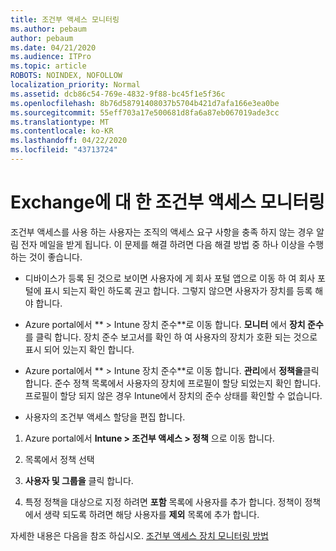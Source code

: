 ```yaml
---
title: 조건부 액세스 모니터링
ms.author: pebaum
author: pebaum
ms.date: 04/21/2020
ms.audience: ITPro
ms.topic: article
ROBOTS: NOINDEX, NOFOLLOW
localization_priority: Normal
ms.assetid: dcb86c54-769e-4832-9f88-bc45f1e5f36c
ms.openlocfilehash: 8b76d58791408037b5704b421d7afa166e3ea0be
ms.sourcegitcommit: 55eff703a17e500681d8fa6a87eb067019ade3cc
ms.translationtype: MT
ms.contentlocale: ko-KR
ms.lasthandoff: 04/22/2020
ms.locfileid: "43713724"
---
```

# <a name="monitoring-conditional-access-for-exchange"></a>Exchange에 대 한 조건부 액세스 모니터링

조건부 액세스를 사용 하는 사용자는 조직의 액세스 요구 사항을 충족 하지 않는 경우 알림 전자 메일을 받게 됩니다. 이 문제를 해결 하려면 다음 해결 방법 중 하나 이상을 수행 하는 것이 좋습니다.
  
- 디바이스가 등록 된 것으로 보이면 사용자에 게 회사 포털 앱으로 이동 하 여 회사 포털에 표시 되는지 확인 하도록 권고 합니다. 그렇지 않으면 사용자가 장치를 등록 해야 합니다.
    
- Azure portal에서 ** \> Intune 장치 준수**로 이동 합니다. **모니터** 에서 **장치 준수**를 클릭 합니다. 장치 준수 보고서를 확인 하 여 사용자의 장치가 호환 되는 것으로 표시 되어 있는지 확인 합니다. 
    
- Azure portal에서 ** \> Intune 장치 준수**로 이동 합니다. **관리**에서 **정책을**클릭 합니다. 준수 정책 목록에서 사용자의 장치에 프로필이 할당 되었는지 확인 합니다. 프로필이 할당 되지 않은 경우 Intune에서 장치의 준수 상태를 확인할 수 없습니다. 
    
- 사용자의 조건부 액세스 할당을 편집 합니다.
    
1. Azure portal에서 **Intune \> 조건부 액세스 \> 정책** 으로 이동 합니다.
    
2. 목록에서 정책 선택
    
3. **사용자 및 그룹을** 클릭 합니다.
    
4. 특정 정책을 대상으로 지정 하려면 **포함** 목록에 사용자를 추가 합니다. 정책이 정책에서 생략 되도록 하려면 해당 사용자를 **제외** 목록에 추가 합니다. 
    
자세한 내용은 다음을 참조 하십시오. [조건부 액세스 장치 모니터링 방법](https://docs.microsoft.com/intune/conditional-access-exchange-monitor)
  

